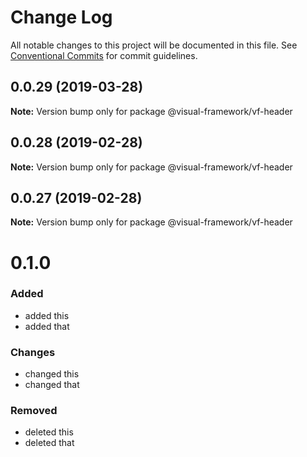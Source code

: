 # Change Log

All notable changes to this project will be documented in this file.
See [Conventional Commits](https://conventionalcommits.org) for commit guidelines.

## 0.0.29 (2019-03-28)

**Note:** Version bump only for package @visual-framework/vf-header





## 0.0.28 (2019-02-28)

**Note:** Version bump only for package @visual-framework/vf-header





## 0.0.27 (2019-02-28)

**Note:** Version bump only for package @visual-framework/vf-header





# 0.1.0

### Added
- added this
- added that

### Changes

- changed this
- changed that

### Removed

- deleted this
- deleted that
